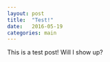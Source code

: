 ```yaml
---
layout: post
title:  "Test!"
date:   2016-05-19
categories: main
---
```

This is a test post! Will I show up?